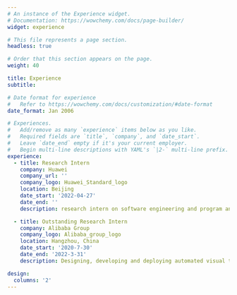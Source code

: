```yaml
---
# An instance of the Experience widget.
# Documentation: https://wowchemy.com/docs/page-builder/
widget: experience

# This file represents a page section.
headless: true

# Order that this section appears on the page.
weight: 40

title: Experience
subtitle:

# Date format for experience
#   Refer to https://wowchemy.com/docs/customization/#date-format
date_format: Jan 2006

# Experiences.
#   Add/remove as many `experience` items below as you like.
#   Required fields are `title`, `company`, and `date_start`.
#   Leave `date_end` empty if it's your current employer.
#   Begin multi-line descriptions with YAML's `|2-` multi-line prefix.
experience:
  - title: Research Intern
    company: Huawei
    company_url: ''
    company_logo: Huawei_Standard_logo
    location: Beijing
    date_start: '2022-04-27'
    date_end: ''
    description: research intern on software engineering and program analysis.

  - title: Outstanding Research Intern
    company: Alibaba Group
    company_logo: Alibaba_group_logo
    location: Hangzhou, China
    date_start: '2020-7-30'
    date_end: '2022-3-31'
    description: Designing, developing and deploying automated visual testing system at Taobao.

design:
  columns: '2'
---
```

